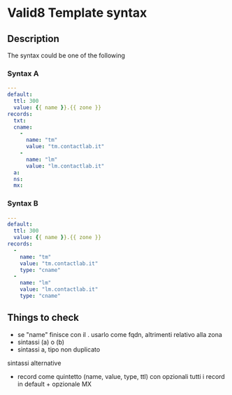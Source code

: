 # Valid8 Template syntax

## Description

The syntax could be one of the following

### Syntax A

```yaml
---
default:
  ttl: 300
  value: {{ name }}.{{ zone }}
records:
  txt:
  cname:
    -
      name: "tm"
      value: "tm.contactlab.it"
    -
      name: "lm"
      value: "lm.contactlab.it"
  a:
  ns:
  mx:
```

### Syntax B

```yaml
---
default:
  ttl: 300
  value: {{ name }}.{{ zone }}
records:
  -
    name: "tm"
    value: "tm.contactlab.it"
    type: "cname"
  -
    name: "lm"
    value: "lm.contactlab.it"
    type: "cname"
```


## Things to check

- se "name" finisce con il . usarlo come fqdn, altrimenti relativo alla zona
- sintassi (a) o (b)
- sintassi a, tipo non duplicato

sintassi alternative
- record come quintetto (name, value, type, ttl) con opzionali tutti i record in default + opzionale MX
